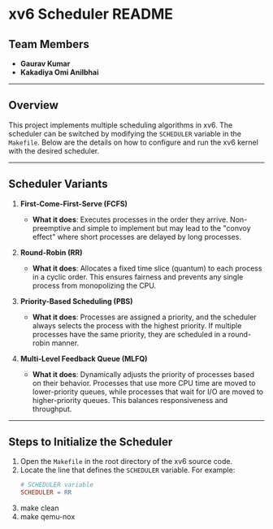 # xv6 Scheduler README

## Team Members
- **Gaurav Kumar**
- **Kakadiya Omi Anilbhai**

---

## Overview

This project implements multiple scheduling algorithms in xv6. The scheduler can be switched by modifying the `SCHEDULER` variable in the `Makefile`. Below are the details on how to configure and run the xv6 kernel with the desired scheduler.

---

## Scheduler Variants

1. **First-Come-First-Serve (FCFS)**  
   - **What it does**: Executes processes in the order they arrive. Non-preemptive and simple to implement but may lead to the "convoy effect" where short processes are delayed by long processes.

2. **Round-Robin (RR)**  
   - **What it does**: Allocates a fixed time slice (quantum) to each process in a cyclic order. This ensures fairness and prevents any single process from monopolizing the CPU.

3. **Priority-Based Scheduling (PBS)**  
   - **What it does**: Processes are assigned a priority, and the scheduler always selects the process with the highest priority. If multiple processes have the same priority, they are scheduled in a round-robin manner.

4. **Multi-Level Feedback Queue (MLFQ)**  
   - **What it does**: Dynamically adjusts the priority of processes based on their behavior. Processes that use more CPU time are moved to lower-priority queues, while processes that wait for I/O are moved to higher-priority queues. This balances responsiveness and throughput.

---

## Steps to Initialize the Scheduler

1. Open the `Makefile` in the root directory of the xv6 source code.
2. Locate the line that defines the `SCHEDULER` variable. For example:
   ```makefile
   # SCHEDULER variable
   SCHEDULER = RR
3. make clean
4. make qemu-nox

